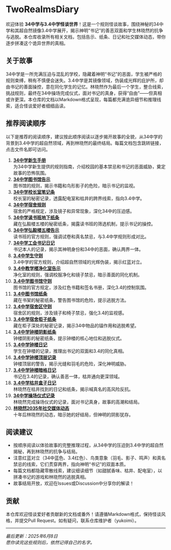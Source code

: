 # TwoRealmsDiary

欢迎体验 **34中学与3.4中学怪谈世界**！这是一个规则怪谈故事，围绕神秘的34中学和其超自然镜像3.4中学展开，揭示神明“书记”的善恶双面和学生林晓然的抗争与逃脱。本仓库收录所有相关文档，包括告示、纸条、日记和社交媒体动态，带你逐步拼凑这个诡异世界的真相。

## 关于故事
34中学是一所充满压迫与混乱的学校，隐藏着神明“书记”的恶面，学生被严格的规则束缚，稍有不慎便会迷失。3.4中学是其镜像领域，伪装成光辉的庇护所，却由书记的善面操控，意在同化学生的记忆。林晓然作为最后一个学生，整合线索，挑战规则，最终在34中操场完成仪式，面对书记的真身，获得“自由”——但真相或许更深。本仓库的文档以Markdown格式呈现，每篇都充满诡异细节和推理线索，适合怪谈爱好者细细品读。

## 推荐阅读顺序
以下是推荐的阅读顺序，建议按此顺序阅读以逐步揭开故事的全貌，从34中学的背景到3.4中学的超自然领域，再到林晓然的最终结局。每篇文档包含跳转链接，点击文件名即可访问。

1. **[34中学新生手册](https://github.com/yukoimi/TwoRealmsDiary/blob/main/34中学新生手册.markdown)**  
   为34中学新生提供的规则指南，介绍校园的基本禁忌和书记的恶面威胁，奠定故事的恐怖氛围。
2. **[34中学图书馆告示](https://github.com/yukoimi/TwoRealmsDiary/blob/main/34中学图书馆告示.markdown)**  
   图书馆的规则，揭示书籍和鸟形影子的危险，暗示书记的监视。
3. **[34中学校长室笔记条](https://github.com/yukoimi/TwoRealmsDiary/blob/main/34中学校长室笔记条.markdown)**  
   校长室的秘密记录，透露配电室和枯井的跨界线索，指向3.4中学。
4. **[34中学宿舍规则](https://github.com/yukoimi/TwoRealmsDiary/blob/main/34中学宿舍规则.markdown)**  
   宿舍的严格规定，涉及镜子和异常现象，深化34中的压迫感。
5. **[34中学读书班地下纸条](https://github.com/yukoimi/TwoRealmsDiary/blob/main/34中学读书班地下纸条.markdown)**  
   藏在弘毅楼五楼的秘密纸条，揭露读书班的筛选机制，提示书记的操控。
6. **[34中学弘毅楼五楼告示](https://github.com/yukoimi/TwoRealmsDiary/blob/main/34中学弘毅楼五楼告示.markdown)**  
   读书班的官方规则，强调试卷和真名禁忌，与3.4中学规则形成对比。
7. **[34中学工会书记日记](https://github.com/yukoimi/TwoRealmsDiary/blob/main/34中学工会书记日记.markdown)**  
   书记本人的记录，揭示其神明身份和34中的恶面，确认两界一体。
8. **[3.4中学生守则](https://github.com/yukoimi/TwoRealmsDiary/blob/main/3.4中学生守则.markdown)**  
   3.4中学的官方规则，介绍超自然领域的光辉伪装，揭示红蓝对立。
9. **[3.4中教学楼净化室告示](https://github.com/yukoimi/TwoRealmsDiary/blob/main/3.4中教学楼净化室告示.markdown)**  
   净化室的规则，强调校服净化和镜子禁忌，暗示善面的同化机制。
10. **[3.4中学图书馆守则](https://github.com/yukoimi/TwoRealmsDiary/blob/main/3.4中学图书馆守则.markdown)**  
    图书馆的官方规定，涉及红色书籍和签名书册，深化3.4的控制氛围。
11. **[3.4中图书馆纸条](https://github.com/yukoimi/TwoRealmsDiary/blob/main/3.4中图书馆纸条.markdown)**  
    藏在书架的秘密纸条，警告图书馆的危险，提示逃脱方法。
12. **[3.4中学宿舍区守则](https://github.com/yukoimi/TwoRealmsDiary/blob/main/3.4中学宿舍区守则.markdown)**  
    宿舍区的规则，涉及镜子和椅子禁忌，强化3.4的监视感。
13. **[3.4中学宿舍柜子纸条](https://github.com/yukoimi/TwoRealmsDiary/blob/main/3.4中学宿舍柜子纸条.markdown)**  
    藏在柜子深处的秘密记录，揭示34中物品的锚作用和逃脱希望。
14. **[3.4中学钟楼阴影纸条](https://github.com/yukoimi/TwoRealmsDiary/blob/main/3.4中学钟楼阴影纸条.markdown)**  
    钟楼阴影的秘密纸条，提示钟楼的核心地位和逃脱仪式。
15. **[3.4中学钟楼日记](https://github.com/yukoimi/TwoRealmsDiary/blob/main/3.4中学钟楼日记.markdown)**  
    学生在钟楼的记录，推理出书记的双面和3.4的同化真相。
16. **[3.4中学钟楼顶层记录](https://github.com/yukoimi/TwoRealmsDiary/blob/main/3.4中学钟楼顶层记录.markdown)**  
    钟楼顶层的警告，揭示光缝和羽毛的危险，深化神明威胁。
17. **[3.4中学钟楼暗格日记](https://github.com/yukoimi/TwoRealmsDiary/blob/main/3.4中学钟楼暗格日记.markdown)**  
    书记在3.4的记录，确认善恶一体，枯井通向更深领域。
18. **[3.4中学枯井盒子日记](https://github.com/yukoimi/TwoRealmsDiary/blob/main/3.4中学枯井盒子日记.markdown)**  
    林晓然在枯井找到的日记和纸条，揭示喊真名的高风险反抗。
19. **[34中学操场仪式记录](https://github.com/yukoimi/TwoRealmsDiary/blob/main/34中学操场仪式记录.markdown)**  
    林晓然完成操场仪式的记录，面对书记真身，故事的高潮和结局。
20. **[林晓然2035年社交媒体动态](https://github.com/yukoimi/TwoRealmsDiary/blob/main/林晓然2035年社交媒体动态.markdown)**  
    十年后林晓然的动态，暗示她的好结局，但神明的阴影犹存。

## 阅读建议
- 按顺序阅读以体验故事的完整推理过程，从34中学的压迫到3.4中学的超自然揭秘，再到林晓然的抗争与结局。
- 注意红蓝对立（34中蓝色、3.4红色）、鸟类意象（羽毛、影子、鸣声）和真名禁忌的线索，它们贯穿两界，指向神明“书记”的双面本质。
- 每篇文档都隐藏零散线索，建议细读细节（如甜腻香味、枯井、配电室），以拼凑书记的游戏和林晓然的逃脱真相。
- 故事结局开放，欢迎在Issues或Discussion中分享你的解读！

## 贡献
本仓库欢迎怪谈爱好者贡献新的文档或番外！请遵循Markdown格式，保持怪谈风格，并提交Pull Request。如有疑问，联系仓库维护者（yukoimi）。

---

*最后更新：2025年6月8日*  
*愿你读完这些规则后，依然记得自己的名字。*